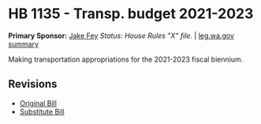 # HB 1135 - Transp. budget 2021-2023
**Primary Sponsor:** [Jake Fey](/person/leg/jake.fey.md)
*Status: House Rules "X" file.* | [leg.wa.gov summary](https://app.leg.wa.gov/billsummary?BillNumber=1135&Year=2021)

Making transportation appropriations for the 2021-2023 fiscal biennium.

## Revisions
* [Original Bill](1/)
* [Substitute Bill](S/)